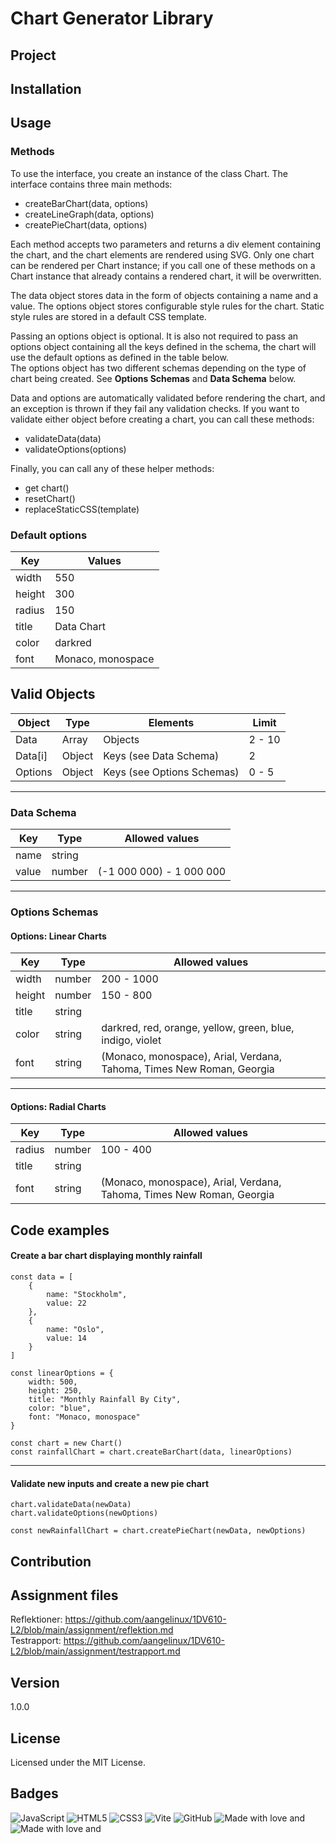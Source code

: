 # Chart Generator Library
## Project
<!-- Screenshots! -->
  

## Installation

  
  
## Usage
### Methods
To use the interface, you create an instance of the class Chart. The interface contains three main methods:  
- createBarChart(data, options)
- createLineGraph(data, options)
- createPieChart(data, options)
  
Each method accepts two parameters and returns a div element containing the chart, and the chart elements are rendered using SVG. Only one chart can be rendered per Chart instance; if you call one of these methods on a Chart instance that already contains a rendered chart, it will be overwritten.  
  
The data object stores data in the form of objects containing a name and a value. The options object stores configurable style rules for the chart. Static style rules are stored in a default CSS template.  
  
Passing an options object is optional. It is also not required to pass an options object containing all the keys defined in the schema, the chart will use the default options as defined in the table below.  
The options object has two different schemas depending on the type of chart being created. See **Options Schemas** and **Data Schema** below.  
  
Data and options are automatically validated before rendering the chart, and an exception is thrown if they fail any validation checks. If you want to validate either object before creating a chart, you can call these methods:
- validateData(data)
- validateOptions(options)
  
Finally, you can call any of these helper methods:  
- get chart()
- resetChart()
- replaceStaticCSS(template)
  
### Default options
| Key    | Values            |
| ------ | ----------------- |
| width  | 550               |
| height | 300               |
| radius | 150               |
| title  | Data Chart        |
| color  | darkred           |
| font   | Monaco, monospace |
  

## Valid Objects
| Object  | Type   | Elements                   | Limit  |
| ------- | ------ | -------------------------- | ------ |
| Data    | Array  | Objects                    | 2 - 10 |
| Data[i] | Object | Keys (see Data Schema)     | 2      |
| Options | Object | Keys (see Options Schemas) | 0 - 5  |
  
---
### Data Schema
| Key   | Type   | Allowed values           |
| ----- | ------ | ------------------------ |
| name  | string |                          |
| value | number | (-1 000 000) - 1 000 000 |
  
---
### Options Schemas
#### Options: Linear Charts
| Key    | Type   | Allowed values                                            |
| ------ | ------ | --------------------------------------------------------- |
| width  | number | 200 - 1000                                                |
| height | number | 150 - 800                                                 |
| title  | string |                                                           |
| color  | string | darkred, red, orange, yellow, green, blue, indigo, violet |
| font   | string | (Monaco, monospace), Arial, Verdana, Tahoma, Times New Roman, Georgia|
  
---
#### Options: Radial Charts
| Key    | Type   | Allowed values                                   |
| ------ | ------ | ------------------------------------------------ |
| radius | number | 100 - 400                                        |
| title  | string |                                                  |
| font   | string | (Monaco, monospace), Arial, Verdana, Tahoma, Times New Roman, Georgia |
  

## Code examples
#### Create a bar chart displaying monthly rainfall
```
const data = [
    {
        name: "Stockholm",
        value: 22
    },
    {
        name: "Oslo",
        value: 14
    }
]

const linearOptions = {
    width: 500,
    height: 250,
    title: "Monthly Rainfall By City",
    color: "blue",
    font: "Monaco, monospace"
}

const chart = new Chart()
const rainfallChart = chart.createBarChart(data, linearOptions)
```
---
#### Validate new inputs and create a new pie chart
```
chart.validateData(newData)
chart.validateOptions(newOptions)

const newRainfallChart = chart.createPieChart(newData, newOptions)
```
  
  
## Contribution



## Assignment files
Reflektioner: https://github.com/aangelinux/1DV610-L2/blob/main/assignment/reflektion.md  
Testrapport: https://github.com/aangelinux/1DV610-L2/blob/main/assignment/testrapport.md  
  

## Version
1.0.0


## License
Licensed under the MIT License.  
  

## Badges
![JavaScript](https://img.shields.io/badge/javascript-%23323330.svg?style=for-the-badge&logo=javascript&logoColor=%23F7DF1E)
![HTML5](https://img.shields.io/badge/html5-%23E34F26.svg?style=for-the-badge&logo=html5&logoColor=white)
![CSS3](https://img.shields.io/badge/css3-%231572B6.svg?style=for-the-badge&logo=css3&logoColor=white)
![Vite](https://img.shields.io/badge/vite-%23646CFF.svg?style=for-the-badge&logo=vite&logoColor=white)
![GitHub](https://img.shields.io/badge/github-%23121011.svg?style=for-the-badge&logo=github&logoColor=white)
![Made with love and](https://img.shields.io/badge/KFC-F40027?style=for-the-badge&logo=kfc&logoColor=white)
![Made with love and](https://img.shields.io/badge/Spotify-1ED760?&style=for-the-badge&logo=spotify&logoColor=white)